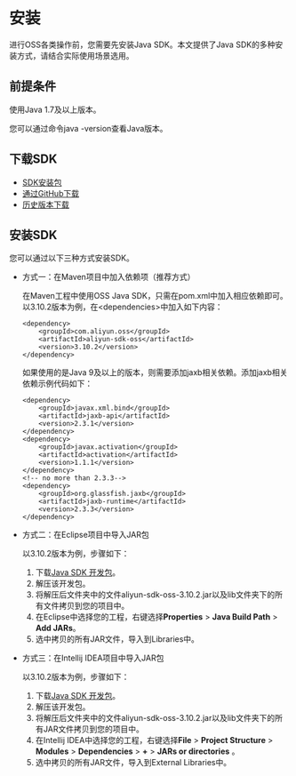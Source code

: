 # 安装

进行OSS各类操作前，您需要先安装Java SDK。本文提供了Java SDK的多种安装方式，请结合实际使用场景选用。

## 前提条件

使用Java 1.7及以上版本。

您可以通过命令java -version查看Java版本。

## 下载SDK

-   [SDK安装包](https://gosspublic.alicdn.com/sdks/java/aliyun_java_sdk_3.10.2.zip)
-   [通过GitHub下载](https://github.com/aliyun/aliyun-oss-java-sdk)
-   [历史版本下载](https://github.com/aliyun/aliyun-oss-java-sdk/releases)

## 安装SDK

您可以通过以下三种方式安装SDK。

-   方式一：在Maven项目中加入依赖项（推荐方式）

    在Maven工程中使用OSS Java SDK，只需在pom.xml中加入相应依赖即可。以3.10.2版本为例，在<dependencies\>中加入如下内容：

    ```
    <dependency>
        <groupId>com.aliyun.oss</groupId>
        <artifactId>aliyun-sdk-oss</artifactId>
        <version>3.10.2</version>
    </dependency>
    ```

    如果使用的是Java 9及以上的版本，则需要添加jaxb相关依赖。添加jaxb相关依赖示例代码如下：

    ```
    <dependency>
        <groupId>javax.xml.bind</groupId>
        <artifactId>jaxb-api</artifactId>
        <version>2.3.1</version>
    </dependency>
    <dependency>
        <groupId>javax.activation</groupId>
        <artifactId>activation</artifactId>
        <version>1.1.1</version>
    </dependency>
    <!-- no more than 2.3.3-->
    <dependency>
        <groupId>org.glassfish.jaxb</groupId>
        <artifactId>jaxb-runtime</artifactId>
        <version>2.3.3</version>
    </dependency>
    ```

-   方式二：在Eclipse项目中导入JAR包

    以3.10.2版本为例，步骤如下：

    1.  下载[Java SDK 开发包](https://gosspublic.alicdn.com/sdks/java/aliyun_java_sdk_3.10.2.zip)。
    2.  解压该开发包。
    3.  将解压后文件夹中的文件aliyun-sdk-oss-3.10.2.jar以及lib文件夹下的所有文件拷贝到您的项目中。
    4.  在Eclipse中选择您的工程，右键选择**Properties** \> **Java Build Path** \> **Add JARs**。
    5.  选中拷贝的所有JAR文件，导入到Libraries中。
-   方式三：在Intellij IDEA项目中导入JAR包

    以3.10.2版本为例，步骤如下：

    1.  下载[Java SDK 开发包](https://gosspublic.alicdn.com/sdks/java/aliyun_java_sdk_3.10.2.zip)。
    2.  解压该开发包。
    3.  将解压后文件夹中的文件aliyun-sdk-oss-3.10.2.jar以及lib文件夹下的所有JAR文件拷贝到您的项目中。
    4.  在Intellij IDEA中选择您的工程，右键选择**File** \> **Project Structure** \> **Modules** \> **Dependencies** \> **+** \> **JARs or directories** 。
    5.  选中拷贝的所有JAR文件，导入到External Libraries中。

